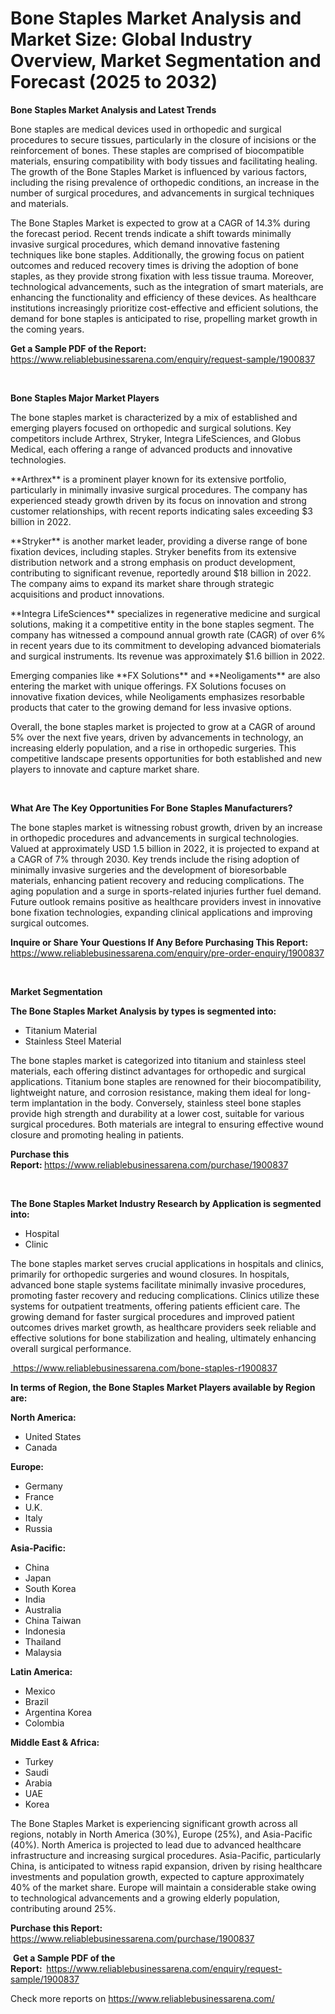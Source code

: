 <p><h1>Bone Staples Market Analysis and Market Size: Global Industry Overview, Market Segmentation and Forecast (2025 to 2032)</h1></p><p><strong>Bone Staples Market Analysis and Latest Trends</strong></p>
<p><p>Bone staples are medical devices used in orthopedic and surgical procedures to secure tissues, particularly in the closure of incisions or the reinforcement of bones. These staples are comprised of biocompatible materials, ensuring compatibility with body tissues and facilitating healing. The growth of the Bone Staples Market is influenced by various factors, including the rising prevalence of orthopedic conditions, an increase in the number of surgical procedures, and advancements in surgical techniques and materials.</p><p>The Bone Staples Market is expected to grow at a CAGR of 14.3% during the forecast period. Recent trends indicate a shift towards minimally invasive surgical procedures, which demand innovative fastening techniques like bone staples. Additionally, the growing focus on patient outcomes and reduced recovery times is driving the adoption of bone staples, as they provide strong fixation with less tissue trauma. Moreover, technological advancements, such as the integration of smart materials, are enhancing the functionality and efficiency of these devices. As healthcare institutions increasingly prioritize cost-effective and efficient solutions, the demand for bone staples is anticipated to rise, propelling market growth in the coming years.</p></p>
<p><strong>Get a Sample PDF of the Report:&nbsp;</strong> <a href="https://www.reliablebusinessarena.com/enquiry/request-sample/1900837?utm_campaign=2566&utm_medium=2&utm_source=Github&utm_content=ia&utm_term=04032025&utm_id=bone-staples">https://www.reliablebusinessarena.com/enquiry/request-sample/1900837</a></p>
<p>&nbsp;</p>
<p><strong>Bone Staples Major Market Players</strong></p>
<p><p>The bone staples market is characterized by a mix of established and emerging players focused on orthopedic and surgical solutions. Key competitors include Arthrex, Stryker, Integra LifeSciences, and Globus Medical, each offering a range of advanced products and innovative technologies.</p><p>**Arthrex** is a prominent player known for its extensive portfolio, particularly in minimally invasive surgical procedures. The company has experienced steady growth driven by its focus on innovation and strong customer relationships, with recent reports indicating sales exceeding $3 billion in 2022.</p><p>**Stryker** is another market leader, providing a diverse range of bone fixation devices, including staples. Stryker benefits from its extensive distribution network and a strong emphasis on product development, contributing to significant revenue, reportedly around $18 billion in 2022. The company aims to expand its market share through strategic acquisitions and product innovations.</p><p>**Integra LifeSciences** specializes in regenerative medicine and surgical solutions, making it a competitive entity in the bone staples segment. The company has witnessed a compound annual growth rate (CAGR) of over 6% in recent years due to its commitment to developing advanced biomaterials and surgical instruments. Its revenue was approximately $1.6 billion in 2022.</p><p>Emerging companies like **FX Solutions** and **Neoligaments** are also entering the market with unique offerings. FX Solutions focuses on innovative fixation devices, while Neoligaments emphasizes resorbable products that cater to the growing demand for less invasive options.</p><p>Overall, the bone staples market is projected to grow at a CAGR of around 5% over the next five years, driven by advancements in technology, an increasing elderly population, and a rise in orthopedic surgeries. This competitive landscape presents opportunities for both established and new players to innovate and capture market share.</p></p>
<p>&nbsp;</p>
<p><strong>What Are The Key Opportunities For Bone Staples Manufacturers?</strong></p>
<p><p>The bone staples market is witnessing robust growth, driven by an increase in orthopedic procedures and advancements in surgical technologies. Valued at approximately USD 1.5 billion in 2022, it is projected to expand at a CAGR of 7% through 2030. Key trends include the rising adoption of minimally invasive surgeries and the development of bioresorbable materials, enhancing patient recovery and reducing complications. The aging population and a surge in sports-related injuries further fuel demand. Future outlook remains positive as healthcare providers invest in innovative bone fixation technologies, expanding clinical applications and improving surgical outcomes.</p></p>
<p><strong>Inquire or Share Your Questions If Any Before Purchasing This Report:</strong> <a href="https://www.reliablebusinessarena.com/enquiry/pre-order-enquiry/1900837?utm_campaign=2566&utm_medium=2&utm_source=Github&utm_content=ia&utm_term=04032025&utm_id=bone-staples">https://www.reliablebusinessarena.com/enquiry/pre-order-enquiry/1900837</a></p>
<p>&nbsp;</p>
<p><strong>Market Segmentation</strong></p>
<p><strong>The Bone Staples Market Analysis by types is segmented into:</strong></p>
<p><ul><li>Titanium Material</li><li>Stainless Steel Material</li></ul></p>
<p><p>The bone staples market is categorized into titanium and stainless steel materials, each offering distinct advantages for orthopedic and surgical applications. Titanium bone staples are renowned for their biocompatibility, lightweight nature, and corrosion resistance, making them ideal for long-term implantation in the body. Conversely, stainless steel bone staples provide high strength and durability at a lower cost, suitable for various surgical procedures. Both materials are integral to ensuring effective wound closure and promoting healing in patients.</p></p>
<p><strong>Purchase this Report:&nbsp;</strong><a href="https://www.reliablebusinessarena.com/purchase/1900837?utm_campaign=2566&utm_medium=2&utm_source=Github&utm_content=ia&utm_term=04032025&utm_id=bone-staples">https://www.reliablebusinessarena.com/purchase/1900837</a></p>
<p>&nbsp;</p>
<p><strong>The Bone Staples Market Industry Research by Application is segmented into:</strong></p>
<p><ul><li>Hospital</li><li>Clinic</li></ul></p>
<p><p>The bone staples market serves crucial applications in hospitals and clinics, primarily for orthopedic surgeries and wound closures. In hospitals, advanced bone staple systems facilitate minimally invasive procedures, promoting faster recovery and reducing complications. Clinics utilize these systems for outpatient treatments, offering patients efficient care. The growing demand for faster surgical procedures and improved patient outcomes drives market growth, as healthcare providers seek reliable and effective solutions for bone stabilization and healing, ultimately enhancing overall surgical performance.</p></p>
<p><a href="https://www.reliablebusinessarena.com/bone-staples-r1900837?utm_campaign=2566&utm_medium=2&utm_source=Github&utm_content=ia&utm_term=04032025&utm_id=bone-staples">&nbsp;https://www.reliablebusinessarena.com/bone-staples-r1900837</a></p>
<p><strong>In terms of Region, the Bone Staples Market Players available by Region are:</strong></p>
<p>
    <p> <strong> North America: </strong>
        <ul>
            <li>United States</li>
            <li>Canada</li>
        </ul>
        </p> 
    <p> <strong> Europe: </strong>
        <ul>
            <li>Germany</li>
            <li>France</li>
            <li>U.K.</li>
            <li>Italy</li>
            <li>Russia</li>
        </ul>
        </p> 
    <p> <strong> Asia-Pacific: </strong>
        <ul>
            <li>China</li>
            <li>Japan</li>
            <li>South Korea</li>
            <li>India</li>
            <li>Australia</li>
            <li>China Taiwan</li>
            <li>Indonesia</li>
            <li>Thailand</li>
            <li>Malaysia</li>
        </ul>
        </p> 
    <p> <strong> Latin America: </strong>
        <ul>
            <li>Mexico</li>
            <li>Brazil</li>
            <li>Argentina Korea</li>
            <li>Colombia</li>
        </ul>
        </p> 
    <p> <strong> Middle East & Africa: </strong>
        <ul>
            <li>Turkey</li>
            <li>Saudi</li>
            <li>Arabia</li>
            <li>UAE</li>
            <li>Korea</li>
        </ul>
    </p>
    </p>
<p><p>The Bone Staples Market is experiencing significant growth across all regions, notably in North America (30%), Europe (25%), and Asia-Pacific (40%). North America is projected to lead due to advanced healthcare infrastructure and increasing surgical procedures. Asia-Pacific, particularly China, is anticipated to witness rapid expansion, driven by rising healthcare investments and population growth, expected to capture approximately 40% of the market share. Europe will maintain a considerable stake owing to technological advancements and a growing elderly population, contributing around 25%.</p></p>
<p><strong>Purchase this Report: </strong><a href="https://www.reliablebusinessarena.com/purchase/1900837?utm_campaign=2566&utm_medium=2&utm_source=Github&utm_content=ia&utm_term=04032025&utm_id=bone-staples">https://www.reliablebusinessarena.com/purchase/1900837</a></p>
<p>&nbsp;<strong>Get a Sample PDF of the Report:&nbsp;&nbsp;</strong><a href="https://www.reliablebusinessarena.com/enquiry/request-sample/1900837?utm_campaign=2566&utm_medium=2&utm_source=Github&utm_content=ia&utm_term=04032025&utm_id=bone-staples">https://www.reliablebusinessarena.com/enquiry/request-sample/1900837</a></p>
<p><strong></strong></p>
<p>Check more reports on <a href="https://www.reliablebusinessarena.com/?utm_campaign=2566&utm_medium=2&utm_source=Github&utm_content=ia&utm_term=04032025&utm_id=bone-staples">https://www.reliablebusinessarena.com/</a></p>
